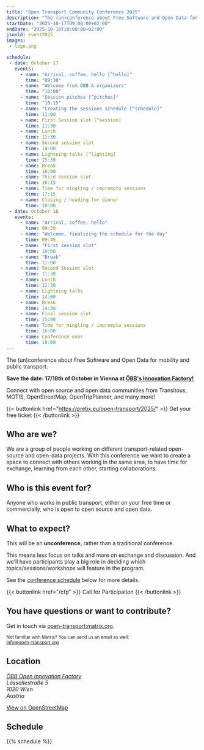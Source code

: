```yaml
---
title: "Open Transport Community Conference 2025"
description: "The (un)conference about Free Software and Open Data for mobility and public transport."
startDate: "2025-10-17T09:00:00+02:00"
endDate: "2025-10-18T18:00:00+02:00"
jsonld: event2025
images:
 - logo.png

schedule:
 - date: October 17
   events:
     - name: "Arrival, coffee, hello [^hello]"
       time: "09:30"
     - name: "Welcome from ÖBB & organizers"
       time: "10:00"
     - name: "Session pitches [^pitches]"
       time: "10:15"
     - name: "Creating the sessions schedule [^schedule]"
       time: 11:00
     - name: First Session slot [^session]
       time: 11:30
     - name: Lunch
       time: 12:30
     - name: Second session slot
       time: 14:00
     - name: Lightning talks [^lighting]
       time: 15:30
     - name: Break
       time: 16:00
     - name: Third session slot
       time: 16:15
     - name: Time for mingling / impromptu sessions
       time: 17:15
     - name: Closing / heading for dinner
       time: 18:00
 - date: October 18
   events:
     - name: "Arrival, coffee, hello"
       time: 09:30
     - name: "Welcome, finalizing the schedule for the day"
       time: 09:45
     - name: "First session slot"
       time: 10:00
     - name: "Break"
       time: 11:00
     - name: Second Session slot
       time: 11:30
     - name: Lunch
       time: 12:30
     - name: Lightning talks
       time: 14:00
     - name: Break
       time: 14:30
     - name: Final session slot
       time: 15:00
     - name: Time for mingling / impromptu sessions
       time: 16:00
     - name: Conference over
       time: 18:00
---
```


The (un)conference about Free Software and Open Data for mobility and public transport.

**Save the date: 17/18th of October in Vienna at [ÖBB's Innovation Factory!](https://openinnovation.oebb.at/de/spaces)**

Connect with open source and open data communities from
Transitous, MOTIS, OpenStreetMap, OpenTripPlanner, and many more!

{{< buttonlink href="https://pretix.eu/open-transport/2025/" >}}
Get your free ticket
{{< /buttonlink >}}

## Who are we?

We are a group of people working on different transport-related open-source and open-data
projects. With this conference we want to create a space to connect with others working in the
same area, to have time for exchange, learning from each other, starting collaborations.

## Who is this event for?

Anyone who works in public transport, either on your free time or commercially, who is open to open
source and open data.

## What to expect?

This will be an <b>unconference</b>, rather than a traditional conference.

This means less focus on talks and more on exchange and discussion. And we'll have participants play a big
role in deciding which topics/sessions/workshops will feature in the program.

See the <a href="#schedule">conference schedule</a> below for more details.

<!-- to be replaced by CfP
Do you already have an idea of a topic or session that you think should be featured?
Reach out to us and let us know! (contact details below)
-->

{{< buttonlink href="/cfp" >}}
Call for Participation
{{< /buttonlink >}}

## You have questions or want to contribute?

Get in touch via [open-transport:matrix.org](https://matrix.to/#/#open-transport:matrix.org).

<small>Not familiar with Matrix? You can send us an email as well:<br/>
  <a href="mailto:info@open-transport.org">info@open-transport.org</a></small>

## Location

<address>

[ÖBB Open Innovation Factory](https://openinnovation.oebb.at/de/spaces)<br/>
Lassallestraße 5<br/>
1020 Wien<br/>
Austria<br/>

</address>

[View on OpenStreetMap](https://www.openstreetmap.org/relation/79528)

## Schedule

{{% schedule %}}

[^hello]:  Hi! Settle in and get comfortable :-). We'll try to have all the session proposal that have been submitted before the conference printed out and up on a wall, so that you have a chance to already read up on what is going to happen.

[^pitches]: Everybody that wants to propose a session is invited to the stage for a very short (1 min HARD limit) session pitch. We would like to hear from those that already submitted a session idea before the conference, of course, but please also come up if you had some spontaneous idea for a session!

[^schedule]: We'll probably do dot voting to gauge interest for the different proposals and then will create the schedule together on the board. We'll leave some empty slots on the second day for those session ideas that come out of the first conference day.

[^session]: Each session slot is 60 minutes. How you fill this time is up to you and your session group. You could have a big group discussion, you could split up in different breakout groups and come together again at the end, you could have one person sharing their knowledge or all try to solve some specific problem together. We would love if you could take some notes of the discussion and/or results for those that could not attend that session and post those notes to our github discussions page.

[^lighting]: There will be a sign-up paper sheet, first come first serve.

<!--
<details class="w-92 bg-purple-300 rounded-2xl p-4 my-4 text-base">
    <summary class="cursor-pointer">Lighting Talks (5 min each)</summary>
    <ul class="mt-2 list-disc list-inside flex flex-col gap-1">
        <li>Introduction to MOTIS (Felix Gündling)</li>
        <li><a class="border-b border-dotted font-bold" href="https://github.com/motis-project/open-transport.org">Add your lighting talk on GitHub!</a></li>
    </ul>
</details>
-->

